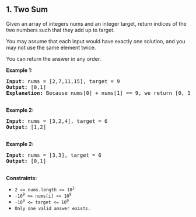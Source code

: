 ## 1. Two Sum

Given an array of integers nums and an integer target, return indices of the two numbers such that they add up to target.

You may assume that each input would have exactly one solution, and you may not use the same element twice.

You can return the answer in any order.

**Example 1:**

<pre>
<b>Input:</b> nums = [2,7,11,15], target = 9
<b>Output:</b> [0,1]
<b>Explanation:</b> Because nums[0] + nums[1] == 9, we return [0, 1].

</pre>

**Example 2:**

<pre>
<b>Input:</b> nums = [3,2,4], target = 6
<b>Output:</b> [1,2]

</pre>

**Example 2:**

<pre>
<b>Input:</b> nums = [3,3], target = 6
<b>Output:</b> [0,1] 

</pre>

**Constraints:**
- <code>2 <= nums.length <= 10<sup>3</sup></code>
- <code>-10<sup>9</sup> <= nums[i] <= 10<sup>9</sup></code>
- <code>-10<sup>9</sup> <= target <= 10<sup>9</sup></code>
- <code>Only one valid answer exists.</code>